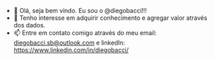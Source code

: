 - 👋 Olá, seja bem vindo. Eu sou o @diegobacci!!!
- 👀 Tenho interesse em adquirir conhecimento e agregar valor através dos dados.
- 📫 Entre em contato comigo através do meu email: diegobacci.sb@outlook.com e linkedIn: https://www.linkedin.com/in/diegobacci/

<!---
diegobacci/diegobacci is a ✨ special ✨ repository because its `README.md` (this file) appears on your GitHub profile.
You can click the Preview link to take a look at your changes.
--->
